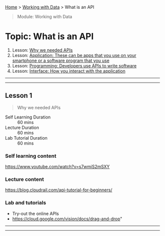 [Home](../README.md) > [Working with Data](./README.md) > What is an API

> Module: Working with Data

# Topic: What is an API

1. Lesson: [Why we needed APIs](#lesson-1)
1. Lesson: [Application: These can be apps that you use on your smartphone or a software program that you use](#lesson-2)
1. Lesson: [Programming: Developers use APIs to write software](#lesson-3)
1. Lesson: [Interface: How you interact with the application](#lesson-4)

---

---

## Lesson 1

> Why we needed APIs

<dl>
<dt>Self Learning Duration</dt>
<dd>60 mins</dd>
<dt>Lecture Duration</dt>
<dd>60 mins</dd>
<dt>Lab Tutorial Duration</dt>
<dd>60 mins</dd>
</dl>

### Self learning content

https://www.youtube.com/watch?v=s7wmiS2mSXY

### Lecture content

https://blog.cloudrail.com/api-tutorial-for-beginners/

### Lab and tutorials

- Try-out the online APIs
- https://cloud.google.com/vision/docs/drag-and-drop"

---

---
